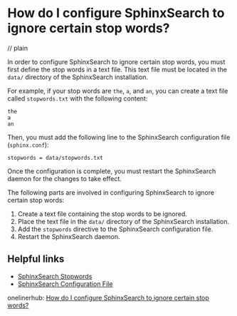 # How do I configure SphinxSearch to ignore certain stop words?
// plain

In order to configure SphinxSearch to ignore certain stop words, you must first define the stop words in a text file. This text file must be located in the `data/` directory of the SphinxSearch installation.

For example, if your stop words are `the`, `a`, and `an`, you can create a text file called `stopwords.txt` with the following content:
```
the
a
an
```

Then, you must add the following line to the SphinxSearch configuration file (`sphinx.conf`):
```
stopwords = data/stopwords.txt
```

Once the configuration is complete, you must restart the SphinxSearch daemon for the changes to take effect.

The following parts are involved in configuring SphinxSearch to ignore certain stop words:

1. Create a text file containing the stop words to be ignored.
2. Place the text file in the `data/` directory of the SphinxSearch installation.
3. Add the `stopwords` directive to the SphinxSearch configuration file.
4. Restart the SphinxSearch daemon.

## Helpful links
- [SphinxSearch Stopwords](http://sphinxsearch.com/docs/current.html#conf-stopwords)
- [SphinxSearch Configuration File](http://sphinxsearch.com/docs/current.html#conf-config-file)

onelinerhub: [How do I configure SphinxSearch to ignore certain stop words?](https://onelinerhub.com/sphinxsearch/how-do-i-configure-sphinxsearch-to-ignore-certain-stop-words)